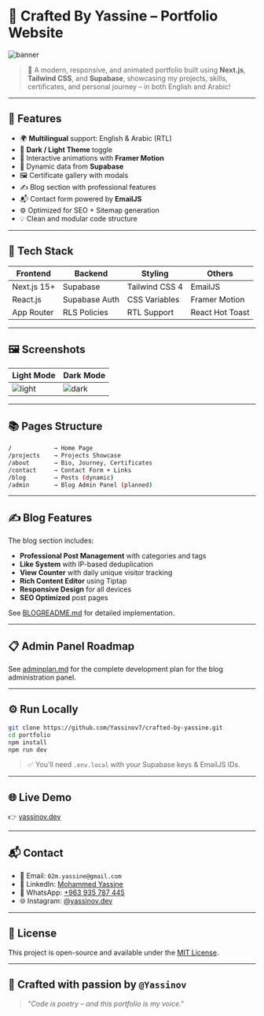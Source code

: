 # 🧠 Crafted By Yassine – Portfolio Website

![banner](https://your-image-link/banner.png)

> 🚀 A modern, responsive, and animated portfolio built using **Next.js**, **Tailwind CSS**, and **Supabase**, showcasing my projects, skills, certificates, and personal journey – in both English and Arabic!

---

## 📌 Features

- 🌍 **Multilingual** support: English & Arabic (RTL)
- 🎨 **Dark / Light Theme** toggle
- 🧩 Interactive animations with **Framer Motion**
- 📁 Dynamic data from **Supabase**
- 🖼️ Certificate gallery with modals
- ✍️ Blog section with professional features
- 📬 Contact form powered by **EmailJS**
- ⚙️ Optimized for SEO + Sitemap generation
- 💡 Clean and modular code structure

---

## 🧪 Tech Stack

| Frontend        | Backend        | Styling        | Others           |
|----------------|----------------|----------------|------------------|
| Next.js 15+     | Supabase       | Tailwind CSS 4 | EmailJS          |
| React.js        | Supabase Auth  | CSS Variables  | Framer Motion    |
| App Router      | RLS Policies   | RTL Support    | React Hot Toast  |

---

## 🖼️ Screenshots

| Light Mode | Dark Mode |
|------------|-----------|
| ![light](https://your-image-link/light.png) | ![dark](https://your-image-link/dark.png) |

---

## 📚 Pages Structure

```bash
/            → Home Page
/projects    → Projects Showcase
/about       → Bio, Journey, Certificates
/contact     → Contact Form + Links
/blog        → Posts (dynamic)
/admin       → Blog Admin Panel (planned)
```

---

## ✍️ Blog Features

The blog section includes:

- **Professional Post Management** with categories and tags
- **Like System** with IP-based deduplication
- **View Counter** with daily unique visitor tracking
- **Rich Content Editor** using Tiptap
- **Responsive Design** for all devices
- **SEO Optimized** post pages

See [BLOGREADME.md](BLOGREADME.md) for detailed implementation.

---

## 📋 Admin Panel Roadmap

See [adminplan.md](adminplan.md) for the complete development plan for the blog administration panel.

---

## ⚙️ Run Locally

```bash
git clone https://github.com/Yassinov7/crafted-by-yassine.git
cd portfolio
npm install
npm run dev
```

> ✅ You'll need `.env.local` with your Supabase keys & EmailJS IDs.

---

## 🌐 Live Demo

👉 [yassinov.dev](https://crafted-by-yassine.vercel.app)

---

## 📬 Contact

- 📧 Email: `02m.yassine@gmail.com`
- 💼 LinkedIn: [Mohammed Yassine](https://linkedin.com/in/yassinov)
- 📱 WhatsApp: [+963 935 787 445](https://wa.me/963998246359)
- 🌐 Instagram: [@yassinov.dev](https://instagram.com/yassinov.dev)

---

## 📝 License

This project is open-source and available under the [MIT License](LICENSE).

---

## 💖 Crafted with passion by `@Yassinov`

> _"Code is poetry – and this portfolio is my voice."_